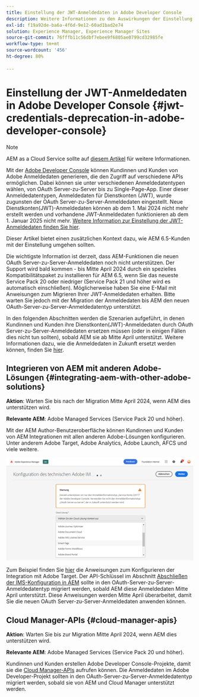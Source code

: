 ```yaml
---
title: Einstellung der JWT-Anmeldedaten in Adobe Developer Console
description: Weitere Informationen zu den Auswirkungen der Einstellung der JWT-Anmeldedaten in Adobe Developer Console auf AEM
exl-id: f19a92de-ba6a-4f6d-9e12-60ad1bad2e74
solution: Experience Manager, Experience Manager Sites
source-git-commit: 76fffb11c56dbf7ebee9f6805ae0799cd32985fe
workflow-type: tm+mt
source-wordcount: '456'
ht-degree: 80%

---
```


# Einstellung der JWT-Anmeldedaten in Adobe Developer Console {#jwt-credentials-deprecation-in-adobe-developer-console}

>[!NOTE]
> AEM as a Cloud Service sollte auf [diesem Artikel](https://experienceleague.adobe.com/docs/experience-manager-cloud-service/content/security/jwt-credentials-deprecation-in-adobe-developer-console.html) für weitere Informationen.

Mit der [Adobe Developer Console](https://developer.adobe.com/console) können Kundinnen und Kunden von Adobe Anmeldedaten generieren, die den Zugriff auf verschiedene APIs ermöglichen. Dabei können sie unter verschiedenen Anmeldedatentypen wählen, von OAuth Server-zu-Server bis zu Single-Page-App. Einer dieser Anmeldedatentypen, Anmeldedaten für Dienstkonten (JWT), wurde zugunsten der OAuth Server-zu-Server-Anmeldedaten eingestellt. Neue Dienstkonten(JWT)-Anmeldedaten können ab dem 1. Mai 2024 nicht mehr erstellt werden und vorhandene JWT-Anmeldedaten funktionieren ab dem 1. Januar 2025 nicht mehr. [Weitere Information zur Einstellung der JWT-Anmeldedaten finden Sie hier](https://developer.adobe.com/developer-console/docs/guides/authentication/ServerToServerAuthentication/migration/).

Dieser Artikel bietet einen zusätzlichen Kontext dazu, wie AEM 6.5-Kunden mit der Einstellung umgehen sollten.

Die wichtigste Information ist derzeit, dass AEM-Funktionen die neuen OAuth Server-zu-Server-Anmeldedaten noch nicht unterstützen. Der Support wird bald kommen - bis Mitte April 2024 durch ein spezielles Kompatibilitätspaket zu installieren für AEM 6.5, wenn Sie das neueste Service Pack 20 oder niedriger (Service Pack 21 und höher wird es automatisch einschließen). Möglicherweise haben Sie eine E-Mail mit Anweisungen zum Migrieren Ihrer JWT-Anmeldedaten erhalten. Bitte warten Sie jedoch mit der Migration der Anmeldedaten bis AEM den neuen OAuth-Server-zu-Server-Anmeldedatentyp unterstützt.

In den folgenden Abschnitten werden die Szenarien aufgeführt, in denen Kundinnen und Kunden ihre Dienstkonten(JWT)-Anmeldedaten durch OAuth Server-zu-Server-Anmeldedaten ersetzen müssen (oder in einigen Fällen dies nicht tun sollten), sobald AEM sie ab Mitte April unterstützt. Weitere Informationen dazu, wie die Anmeldedaten in Zukunft ersetzt werden können, finden Sie [hier](https://developer.adobe.com/developer-console/docs/guides/authentication/ServerToServerAuthentication/migration/#migration-overview).

## Integrieren von AEM mit anderen Adobe-Lösungen {#integrating-aem-with-other-adobe-solutions}

**Aktion**: Warten Sie bis nach der Migration Mitte April 2024, wenn AEM dies unterstützen wird.

**Relevante AEM**: Adobe Managed Services (Service Pack 20 und höher).


Mit der AEM Author-Benutzeroberfläche können Kundinnen und Kunden von AEM Integrationen mit allen anderen Adobe-Lösungen konfigurieren. Unter anderem Adobe Target, Adobe Analytics, Adobe Launch, AFCS und viele weitere.

![Integrieren von AEM mit anderen Lösungen](/help/sites-administering/assets/jwt-deprecation.png)

Zum Beispiel finden Sie [hier](https://docs.mktossl.com/docs/experience-manager-cloud-service/content/sites/integrations/integration-adobe-target-ims.html?lang=de) die Anweisungen zum Konfigurieren der Integration mit Adobe Target. Der API-Schlüssel im Abschnitt [Abschließen der IMS-Konfiguration in AEM](https://docs.mktossl.com/docs/experience-manager-cloud-service/content/sites/integrations/integration-adobe-target-ims.html?lang=de#completing-the-ims-configuration-in-aem) sollte in den OAuth-Server-zu-Server-Anmeldedatentyp migriert werden, sobald AEM diese Anmeldedaten Mitte April unterstützt. Diese Anweisungen werden Mitte April überarbeitet, damit Sie die neuen OAuth Server-zu-Server-Anmeldedaten anwenden können.

## Cloud Manager-APIs {#cloud-manager-apis}

**Aktion**: Warten Sie bis zur Migration Mitte April 2024, wenn AEM dies unterstützen wird.

**Relevante AEM**: Adobe Managed Services (Service Pack 20 und höher).

Kundinnen und Kunden erstellen Adobe Developer Console-Projekte, damit sie die [Cloud Manager-APIs](https://developer.adobe.com/experience-cloud/cloud-manager/guides/getting-started/create-api-integration/) aufrufen können. Die Anmeldedaten im Adobe Developer-Projekt sollten in den OAuth-Server-zu-Server-Anmeldedatentyp migriert werden, sobald sie von AEM und Cloud Manager unterstützt werden.
